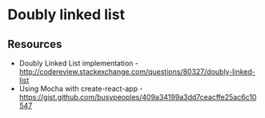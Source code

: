 # Doubly linked list

## Resources

- Doubly Linked List implementation - http://codereview.stackexchange.com/questions/80327/doubly-linked-list
- Using Mocha with create-react-app - https://gist.github.com/busypeoples/409a34199a3dd7ceacffe25ac6c10547
